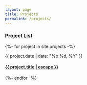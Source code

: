 ```yaml
---
layout: page
title: Projects
permalink: /projects/
---
```


<h3 class="posts-item-note" aria-label="Project List">Project List</h3>

{%- for project in site.projects -%}
<article class="post-item">
  <span class="post-item-date">{{ project.date | date: "%b %d, %Y" }}</span>
  <h4 class="post-item-title">
    <a href="{{ project.url }}">{{ project.title | escape }}</a>
  </h4>
</article>
{%- endfor -%}
